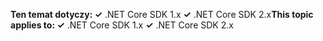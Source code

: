 <span data-ttu-id="5f9ca-101">**Ten temat dotyczy: ✓** .NET Core SDK 1.x **✓** .NET Core SDK 2.x</span><span class="sxs-lookup"><span data-stu-id="5f9ca-101">**This topic applies to: ✓** .NET Core SDK 1.x **✓** .NET Core SDK 2.x</span></span>

